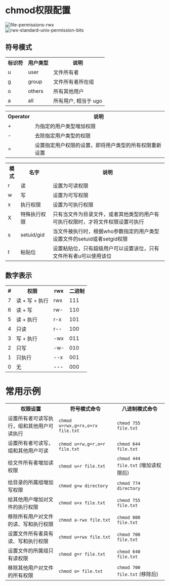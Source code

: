 # chmod权限配置

![file-permissions-rwx](https://github.com/user-attachments/assets/d37ff0df-afe3-4369-b2fa-7d7c5dc6fc77)  
![rwx-standard-unix-permission-bits](https://github.com/user-attachments/assets/e88795b4-c720-4938-b794-0deba810df4d)  

## 符号模式
<table>
  <tr>
    <th>标识符</th>
    <th>用户类型</th>
    <th>说明</th>
  </tr>
  <tr>
    <td>u</td>
    <td>user</td>
    <td>文件所有者</td>
  </tr>
  <tr>
    <td>g</td>
    <td>group</td>
    <td>文件所有者所在组</td>
  </tr>
  <tr>
    <td>o</td>
    <td>others</td>
    <td>所有其他用户</td>
  </tr>
  <tr>
    <td>a</td>
    <td>all</td>
    <td>所有用户, 相当于 ugo</td>
  </tr>
</table>


<table>
  <tr>
    <th>Operator</th>
    <th>说明</th>
  </tr>
  <tr>
    <td>+</td>
    <td>为指定的用户类型增加权限</td>
  </tr>
  <tr>
    <td>-</td>
    <td>去除指定用户类型的权限</td>
  </tr>
  <tr>
    <td>=</td>
    <td>设置指定用户权限的设置，即将用户类型的所有权限重新设置</td>
  </tr>
</table>


<table>
  <tr>
    <th>模式</th>
    <th>名字</th>
    <th>说明</th>
  </tr>
  <tr>
    <td>r</td>
    <td>读</td>
    <td>设置为可读权限</td>
  </tr>
  <tr>
    <td>w</td>
    <td>写</td>
    <td>设置为可写权限</td>
  </tr>
  <tr>
    <td>x</td>
    <td>执行权限</td>
    <td>设置为可执行权限</td>
  </tr>
  <tr>
    <td>X</td>
    <td>特殊执行权限</td>
    <td>只有当文件为目录文件，或者其他类型的用户有可执行权限时，才将文件权限设置可执行</td>
  </tr>
  <tr>
    <td>s</td>
    <td>setuid/gid</td>
    <td>当文件被执行时，根据who参数指定的用户类型设置文件的setuid或者setgid权限</td>
  </tr>
  <tr>
    <td>t</td>
    <td>粘贴位</td>
    <td>设置粘贴位，只有超级用户可以设置该位，只有文件所有者u可以使用该位</td>
  </tr>
</table>


## 数字表示
<table>
  <tr>
    <th>#</th>
    <th>权限</th>
    <th>rwx</th>
    <th>二进制</th>
  </tr>
  <tr>
    <td>7</td>
    <td>读 + 写 + 执行</td>
    <td>rwx</td>
    <td>111</td>
  </tr>
  <tr>
    <td>6</td>
    <td>读 + 写</td>
    <td>rw-</td>
    <td>110</td>
  </tr>
  <tr>
    <td>5</td>
    <td>读 + 执行</td>
    <td>r-x</td>
    <td>101</td>
  </tr>
  <tr>
    <td>4</td>
    <td>只读</td>
    <td>r--</td>
    <td>100</td>
  </tr>
  <tr>
    <td>3</td>
    <td>写 + 执行</td>
    <td>-wx</td>
    <td>011</td>
  </tr>
  <tr>
    <td>2</td>
    <td>只写</td>
    <td>-w-</td>
    <td>010</td>
  </tr>
  <tr>
    <td>1</td>
    <td>只执行</td>
    <td>--x</td>
    <td>001</td>
  </tr>
  <tr>
    <td>0</td>
    <td>无</td>
    <td>---</td>
    <td>000</td>
  </tr>
</table>


# 常用示例
<table>
  <tr>
    <th>权限设置</th>
    <th>符号模式命令</th>
    <th>八进制模式命令</th>
  </tr>
  <tr>
    <td>设置所有者可读写执行，组和其他用户可读执行</td>
    <td><code>chmod u=rwx,g=rx,o=rx file.txt</code></td>
    <td><code>chmod 755 file.txt</code></td>
  </tr>
  <tr>
    <td>设置所有者可读写，组和其他用户可读</td>
    <td><code>chmod u=rw,g=r,o=r file.txt</code></td>
    <td><code>chmod 644 file.txt</code></td>
  </tr>
  <tr>
    <td>给文件所有者增加读权限</td>
    <td><code>chmod u+r file.txt</code></td>
    <td><code>chmod 444 file.txt</code> (增加读权限后)</td>
  </tr>
  <tr>
    <td>给目录的所属组增加写权限</td>
    <td><code>chmod g+w directory</code></td>
    <td><code>chmod 774 directory</code></td>
  </tr>
  <tr>
    <td>给其他用户增加对文件的执行权限</td>
    <td><code>chmod o+x file.txt</code></td>
    <td><code>chmod 755 file.txt</code></td>
  </tr>
  <tr>
    <td>移除所有用户对文件的读、写和执行权限</td>
    <td><code>chmod a-rwx file.txt</code></td>
    <td><code>chmod 000 file.txt</code></td>
  </tr>
  <tr>
    <td>设置文件所有者具有读、写和执行权限</td>
    <td><code>chmod u=rwx file.txt</code></td>
    <td><code>chmod 700 file.txt</code></td>
  </tr>
  <tr>
    <td>设置文件的所属组只有读权限</td>
    <td><code>chmod g=r file.txt</code></td>
    <td><code>chmod 640 file.txt</code></td>
  </tr>
  <tr>
    <td>移除其他用户对文件的所有权限</td>
    <td><code>chmod o= file.txt</code></td>
    <td><code>chmod 700 file.txt</code> (移除后)</td>
  </tr>
</table>
